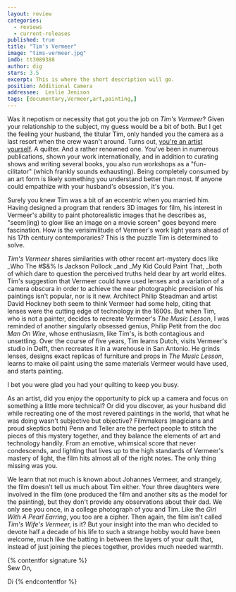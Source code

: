 ```yaml
---
layout: review
categories: 
  - reviews
  - current-releases
published: true
title: "Tim's Vermeer"
image: "tims-vermeer.jpg"
imdb: tt3089388
author: dig
stars: 3.5
excerpt: This is where the short description will go.
position: Additional Camera
addressee:  Leslie Jenison
tags: [documentary,Vermeer,art,painting,]
---
```


Was it nepotism or necessity that got you the job on _Tim's Vermeer_? Given your relationship to the subject, my guess would be a bit of both. But I get the feeling your husband, the titular Tim, only handed you the camera as a last resort when the crew wasn't around. Turns out, [you're an artist yourself](http://leslietuckerjenison.com/). A quilter. And a rather renowned one. You've been in numerous publications, shown your work internationally, and in addition to curating shows and writing several books, you also run workshops as a "fun-cilitator" (which frankly sounds exhausting). Being completely consumed by an art form is likely something you understand better than most. If anyone could empathize with your husband's obsession, it's you. 

Surely you knew Tim was a bit of an eccentric when you married him. Having designed a program that renders 3D images for film, his interest in Vermeer's ability to paint photorealistic images that he describes as, "seem(ing) to glow like an image on a movie screen" goes beyond mere fascination. How is the verisimilitude of Vermeer's work light years ahead of his 17th century contemporaries? This is the puzzle Tim is determined to solve.

_Tim's Vermeer_ shares similarities with other recent art-mystery docs like _Who The #$&% Is Jackson Pollock _and _My Kid Could Paint That, _both of which dare to question the perceived truths held dear by art world elites. Tim's suggestion that Vermeer could have used lenses and a variation of a camera obscura in order to achieve the near photographic precision of his paintings isn't popular, nor is it new. Architect Philip Steadman and artist David Hockney both seem to think Vermeer had some help, citing that lenses were the cutting edge of technology in the 1600s. But when Tim, who is not a painter, decides to recreate Vermeer's _The Music Lesson_, I was reminded of another singularly obsessed genius, Philip Petit from the doc _Man On Wire_, whose enthusiasm, like Tim's, is both contagious and unsettling. Over the course of five years, Tim learns Dutch, visits Vermeer's studio in Delft, then recreates it in a warehouse in San Antonio. He grinds lenses, designs exact replicas of furniture and props in _The Music Lesson_, learns to make oil paint using the same materials Vermeer would have used, and starts painting.

I bet you were glad you had your quilting to keep you busy.

As an artist, did you enjoy the opportunity to pick up a camera and focus on something a little more technical? Or did you discover, as your husband did while recreating one of the most revered paintings in the world, that what he was doing wasn't subjective but objective? Filmmakers (magicians and proud skeptics both) Penn and Teller are the perfect people to stitch the pieces of this mystery together, and they balance the elements of art and technology handily. From an emotive, whimsical score that never condescends, and lighting that lives up to the high standards of Vermeer's mastery of light, the film hits almost all of the right notes. The only thing missing was you.

We learn that not much is known about Johannes Vermeer, and strangely, the film doesn't tell us much about Tim either. Your three daughters were involved in the film (one produced the film and another sits as the model for the painting), but they don't provide any observations about their dad. We only see you once, in a college photograph of you and Tim. Like the _Girl With A Pearl Earring_, you too are a cipher. Then again, the film isn't called _Tim's Wife's Vermeer,_ is it? But your insight into the man who decided to devote half a decade of his life to such a strange hobby would have been welcome, much like the batting in between the layers of your quilt that, instead of just joining the pieces together, provides much needed warmth.

{% contentfor signature %}	Sew On,

Di
{% endcontentfor %}